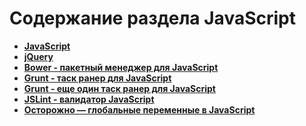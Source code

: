 Содержание раздела JavaScript
=============================
* **[JavaScript](https://github.com/uran1980/web-dev-blog/blob/master/JavaScript/JavaScript.md)**
* **[jQuery](https://github.com/uran1980/web-dev-blog/blob/master/JavaScript/jQuery/jQuery.md)**
* **[Bower - пакетный менеджер для JavaScript](https://github.com/uran1980/web-dev-blog/blob/master/JavaScript/Bower/README.md)**
* **[Grunt - таск ранер для JavaScript](https://github.com/uran1980/web-dev-blog/blob/master/JavaScript/Grunt/README.md)**
* **[Grunt - еще один таск ранер для JavaScript](https://github.com/uran1980/web-dev-blog/blob/master/JavaScript/Gulp/README.md)**
* **[JSLint - валидатор JavaScript](https://github.com/uran1980/web-dev-blog/blob/master/JavaScript/JSLint.md)**
* **[Осторожно — глобальные переменные в JavaScript](https://github.com/uran1980/web-dev-blog/blob/master/JavaScript/Global-variables-in-JavaScript.md)**
